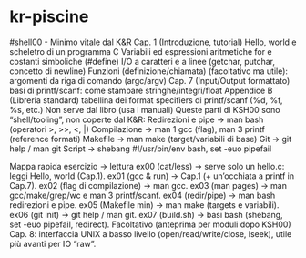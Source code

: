 # kr-piscine

#shell00 - Minimo vitale dal K&R
    Cap. 1 (Introduzione, tutorial)
        Hello, world e scheletro di un programma C
        Variabili ed espressioni aritmetiche
        for e costanti simboliche (#define)
        I/O a caratteri e a linee (getchar, putchar, concetto di newline)
        Funzioni (definizione/chiamata)
        (facoltativo ma utile): argomenti da riga di comando (argc/argv)
    Cap. 7 (Input/Output formattato)
        basi di printf/scanf: come stampare stringhe/integri/float
        Appendice B (Libreria standard)
        tabellina dei format specifiers di printf/scanf (%d, %f, %s, etc.)
        Non serve dal libro (usa i manuali)
        Queste parti di KSH00 sono “shell/tooling”, non coperte dal K&R:
        Redirezioni e pipe → man bash (operatori >, >>, <, |)
        Compilazione → man 1 gcc (flag), man 3 printf (reference formati)
        Makefile → man make (target/variabili di base)
        Git → git help / man git
        Script → shebang #!/usr/bin/env bash, set -euo pipefail

Mappa rapida esercizio → lettura
    ex00 (cat/less) → serve solo un hello.c: leggi Hello, world (Cap.1).
    ex01 (gcc & run) → Cap.1 (+ un’occhiata a printf in Cap.7).
    ex02 (flag di compilazione) → man gcc.
    ex03 (man pages) → man gcc/make/grep/wc e man 3 printf/scanf.
    ex04 (redir/pipe) → man bash redirezioni e pipe.
    ex05 (Makefile min) → man make (targets e variabili).
    ex06 (git init) → git help / man git.
    ex07 (build.sh) → basi bash (shebang, set -euo pipefail, redirect).
    Facoltativo (anteprima per moduli dopo KSH00)
    Cap. 8: interfaccia UNIX a basso livello (open/read/write/close, lseek), utile più avanti per IO “raw”.
